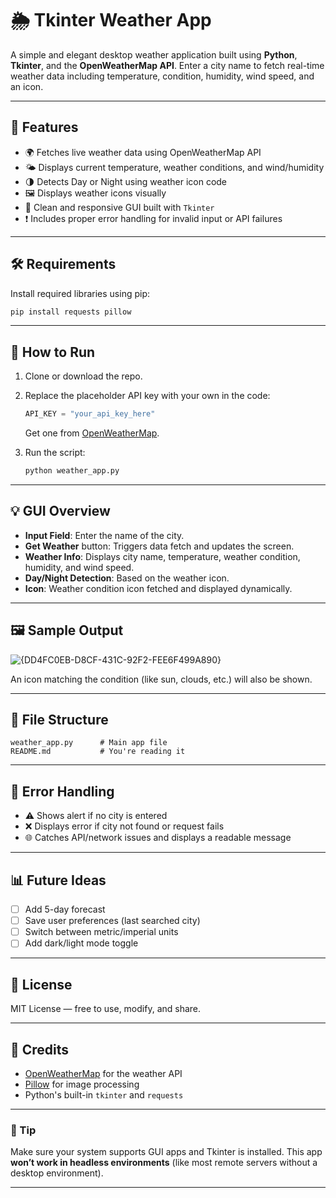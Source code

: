 # 🌦 Tkinter Weather App

A simple and elegant desktop weather application built using **Python**, **Tkinter**, and the **OpenWeatherMap API**. Enter a city name to fetch real-time weather data including temperature, condition, humidity, wind speed, and an icon.

---

## 🚀 Features

- 🌍 Fetches live weather data using OpenWeatherMap API  
- 🌤 Displays current temperature, weather conditions, and wind/humidity  
- 🌗 Detects Day or Night using weather icon code  
- 🖼️ Displays weather icons visually  
- 🎨 Clean and responsive GUI built with `Tkinter`  
- ❗ Includes proper error handling for invalid input or API failures  

---

## 🛠 Requirements

Install required libraries using pip:

```bash
pip install requests pillow
````

---

## 🧾 How to Run

1. Clone or download the repo.
2. Replace the placeholder API key with your own in the code:

   ```python
   API_KEY = "your_api_key_here"
   ```

   Get one from [OpenWeatherMap](https://openweathermap.org/api).
3. Run the script:

   ```bash
   python weather_app.py
   ```

---

## 💡 GUI Overview

* **Input Field**: Enter the name of the city.
* **Get Weather** button: Triggers data fetch and updates the screen.
* **Weather Info**: Displays city name, temperature, weather condition, humidity, and wind speed.
* **Day/Night Detection**: Based on the weather icon.
* **Icon**: Weather condition icon fetched and displayed dynamically.

---

## 🖼 Sample Output

![{DD4FC0EB-D8CF-431C-92F2-FEE6F499A890}](https://github.com/user-attachments/assets/edd74eaa-5cc5-4c3a-a149-3cb142706d29)


An icon matching the condition (like sun, clouds, etc.) will also be shown.

---

## 📁 File Structure

```
weather_app.py      # Main app file
README.md           # You're reading it
```

---

## 🧪 Error Handling

* ⚠️ Shows alert if no city is entered
* ❌ Displays error if city not found or request fails
* 🌐 Catches API/network issues and displays a readable message

---

## 📊 Future Ideas

* [ ] Add 5-day forecast
* [ ] Save user preferences (last searched city)
* [ ] Switch between metric/imperial units
* [ ] Add dark/light mode toggle

---

## 📜 License

MIT License — free to use, modify, and share.

---

## 🙌 Credits

* [OpenWeatherMap](https://openweathermap.org/) for the weather API
* [Pillow](https://python-pillow.org/) for image processing
* Python's built-in `tkinter` and `requests`

---

### 🧠 Tip

Make sure your system supports GUI apps and Tkinter is installed. This app **won’t work in headless environments** (like most remote servers without a desktop environment).

---
